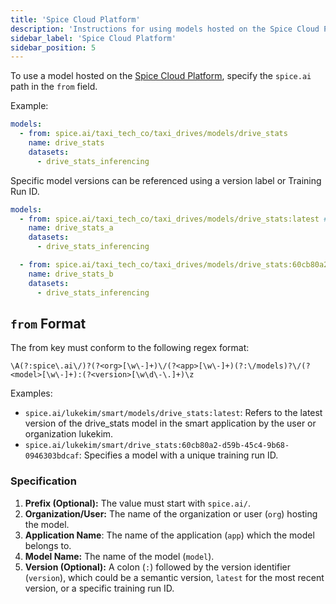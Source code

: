 ```yaml
---
title: 'Spice Cloud Platform'
description: 'Instructions for using models hosted on the Spice Cloud Platform with Spice.'
sidebar_label: 'Spice Cloud Platform'
sidebar_position: 5
---
```


To use a model hosted on the [Spice Cloud Platform](https://docs.spice.ai/building-blocks/spice-models), specify the `spice.ai` path in the `from` field.

Example:

```yaml
models:
  - from: spice.ai/taxi_tech_co/taxi_drives/models/drive_stats
    name: drive_stats
    datasets:
      - drive_stats_inferencing
```

Specific model versions can be referenced using a version label or Training Run ID.

```yaml
models:
  - from: spice.ai/taxi_tech_co/taxi_drives/models/drive_stats:latest # Label
    name: drive_stats_a
    datasets:
      - drive_stats_inferencing

  - from: spice.ai/taxi_tech_co/taxi_drives/models/drive_stats:60cb80a2-d59b-45c4-9b68-0946303bdcaf # Training Run ID
    name: drive_stats_b
    datasets:
      - drive_stats_inferencing
```

## `from` Format

The from key must conform to the following regex format:

```regex
\A(?:spice\.ai\/)?(?<org>[\w\-]+)\/(?<app>[\w\-]+)(?:\/models)?\/(?<model>[\w\-]+):(?<version>[\w\d\-\.]+)\z
```

Examples:

- `spice.ai/lukekim/smart/models/drive_stats:latest`: Refers to the latest version of the drive_stats model in the smart application by the user or organization lukekim.
- `spice.ai/lukekim/smart/drive_stats:60cb80a2-d59b-45c4-9b68-0946303bdcaf`: Specifies a model with a unique training run ID.

### Specification

1. **Prefix (Optional):** The value must start with `spice.ai/`.
1. **Organization/User:** The name of the organization or user (`org`) hosting the model.
1. **Application Name**: The name of the application (`app`) which the model belongs to.
1. **Model Name:** The name of the model (`model`).
1. **Version (Optional):** A colon (`:`) followed by the version identifier (`version`), which could be a semantic version, `latest` for the most recent version, or a specific training run ID.
